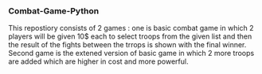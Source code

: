### Combat-Game-Python


This repostiory consists of 2 games : one is basic combat game in which 2 players will be given 10$ each to select troops from the given list and then the result of the fights between the trrops is shown with the final winner. Second game is the extened version of basic game in which 2 more troops are added which are higher in cost and more powerful. 
